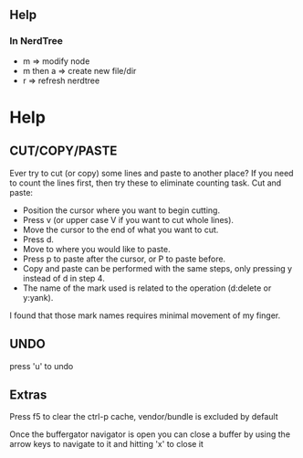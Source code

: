 ## Help

### In NerdTree

* m => modify node
* m then a => create new file/dir
* r => refresh nerdtree

# Help

## CUT/COPY/PASTE

Ever try to cut (or copy) some lines and paste to another place? If you need to count the lines first, then try these to eliminate counting task.
Cut and paste:

* Position the cursor where you want to begin cutting.
* Press v (or upper case V if you want to cut whole lines).
* Move the cursor to the end of what you want to cut.
* Press d.
* Move to where you would like to paste.
* Press p to paste after the cursor, or P to paste before.
* Copy and paste can be performed with the same steps, only pressing y instead of d in step 4.
* The name of the mark used is related to the operation (d:delete or y:yank).

I found that those mark names requires minimal movement of my finger.

## UNDO

press 'u' to undo

## Extras

Press f5 to clear the ctrl-p cache, vendor/bundle is excluded by default

Once the buffergator navigator is open you can close a buffer by using the arrow keys to navigate to it and hitting 'x' to close it

